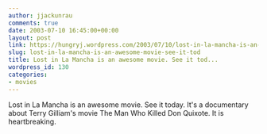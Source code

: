```yaml
---
author: jjackunrau
comments: true
date: 2003-07-10 16:45:00+00:00
layout: post
link: https://hungryj.wordpress.com/2003/07/10/lost-in-la-mancha-is-an-awesome-movie-see-it-tod/
slug: lost-in-la-mancha-is-an-awesome-movie-see-it-tod
title: Lost in La Mancha is an awesome movie. See it tod...
wordpress_id: 130
categories:
- movies
---
```


Lost in La Mancha is an awesome movie.  See it today.  It's a documentary about Terry Gilliam's movie The Man Who Killed Don Quixote.  It is heartbreaking.
